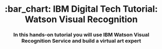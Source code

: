 <h1 align="center" style="border-bottom: none">:bar_chart: IBM Digital Tech Tutorial: Watson Visual Recognition</h1>
<h3 align="center">In this hands-on tutorial you will use IBM Watson Visual Recognition Service and build a virtual art expert</h3>

